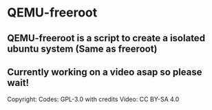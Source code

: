 # QEMU-freeroot
## QEMU-freeroot is a script to create a isolated ubuntu system (Same as freeroot)

## Currently working on a video asap so please wait!
Copyright: 
Codes: GPL-3.0 with credits
Video: CC BY-SA 4.0
